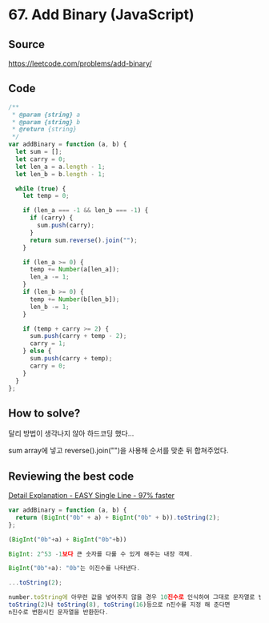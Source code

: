 # 67. Add Binary (JavaScript)

## Source

https://leetcode.com/problems/add-binary/

## Code

```javascript
/**
 * @param {string} a
 * @param {string} b
 * @return {string}
 */
var addBinary = function (a, b) {
  let sum = [];
  let carry = 0;
  let len_a = a.length - 1;
  let len_b = b.length - 1;

  while (true) {
    let temp = 0;

    if (len_a === -1 && len_b === -1) {
      if (carry) {
        sum.push(carry);
      }
      return sum.reverse().join("");
    }

    if (len_a >= 0) {
      temp += Number(a[len_a]);
      len_a -= 1;
    }
    if (len_b >= 0) {
      temp += Number(b[len_b]);
      len_b -= 1;
    }

    if (temp + carry >= 2) {
      sum.push(carry + temp - 2);
      carry = 1;
    } else {
      sum.push(carry + temp);
      carry = 0;
    }
  }
};
```

## How to solve?

달리 방법이 생각나지 않아 하드코딩 했다...

sum array에 넣고 reverse().join("")을 사용해 순서를 맞춘 뒤 합쳐주었다.

## Reviewing the best code

[Detail Explanation - EASY Single Line - 97% faster](https://leetcode.com/problems/add-binary/solutions/1017596/detail-explanation-easy-single-line-97-faster/)

```javascript
var addBinary = function (a, b) {
  return (BigInt("0b" + a) + BigInt("0b" + b)).toString(2);
};
```

```javascript
(BigInt("0b"+a) + BigInt("0b"+b))

BigInt: 2^53 -1보다 큰 숫자를 다룰 수 있게 해주는 내장 객체.

BigInt("0b"+a): "0b"는 이진수를 나타낸다.
```

```javascript
...toString(2);

number.toString에 아무런 값을 넣어주지 않을 경우 10진수로 인식하여 그대로 문자열로 변환 하지만,
toString(2)나 toString(8), toString(16)등으로 n진수를 지정 해 준다면
n진수로 변환시킨 문자열을 반환한다.
```
